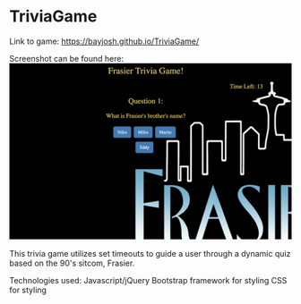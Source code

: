# TriviaGame

Link to game: https://bayjosh.github.io/TriviaGame/

Screenshot can be found here: ![Screenshot of Trivia Game](assets/images/trivia-screenshot.png)

This trivia game utilizes set timeouts to guide a user through a dynamic quiz based on the 90's sitcom, Frasier. 

Technologies used: 
Javascript/jQuery
Bootstrap framework for styling
CSS for styling
